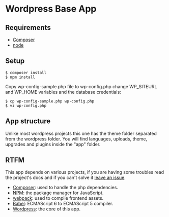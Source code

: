 Wordpress Base App
=======

## Requirements

* [Composer](https://getcomposer.org/)
* [node](https://nodejs.org/)

## Setup

```shell
$ composer install
$ npm install
```

Copy wp-config-sample.php file to wp-config.php change WP_SITEURL and WP_HOME variables and the database credentials:

```shell
$ cp wp-config-sample.php wp-config.php
$ vi wp-config.php
```

## App structure

Unlike most wordpress projects this one has the theme folder separated from the wordpress folder. You will find languages, uploads, theme, upgrades and plugins inside the "app" folder.


## RTFM

This app depends on various projects, if you are having some troubles read the project's docs and if you can't solve it [leave an issue](https://github.com/juciccio/wordpressbaseapp/issues).

* [Composer](https://getcomposer.org/): used to handle the php dependencies.
* [NPM](https://www.npmjs.com/): the package manager for JavaScript.
* [webpack](https://webpack.js.org/): used to compile frontend assets.
* [Babel](https://babeljs.io/): ECMAScript 6 to ECMAScript 5 compiler.
* [Wordpress](https://wordpress.org/): the core of this app.